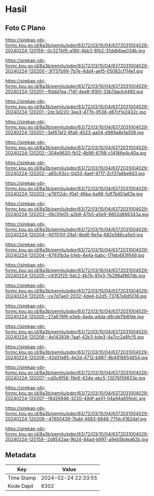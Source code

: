 # Hasil

## Foto C Plano

https://sirekap-obj-formc.kpu.go.id/8a3b/pemilu/pdpr/63/72/03/10/04/6372031004029-20240224-120159--0c327bf6-a190-4bb3-8fb2-31ddb6ae034b.jpg

https://sirekap-obj-formc.kpu.go.id/8a3b/pemilu/pdpr/63/72/03/10/04/6372031004029-20240224-120200--3f737b99-7b7e-4dd4-aef5-05082cf114e1.jpg

https://sirekap-obj-formc.kpu.go.id/8a3b/pemilu/pdpr/63/72/03/10/04/6372031004029-20240224-120201--1fddd7ea-714f-4ee8-8160-33b7dacb4460.jpg

https://sirekap-obj-formc.kpu.go.id/8a3b/pemilu/pdpr/63/72/03/10/04/6372031004029-20240224-120201--2dc3d220-3ee3-477b-9538-d87cf1e2432c.jpg

https://sirekap-obj-formc.kpu.go.id/8a3b/pemilu/pdpr/63/72/03/10/04/6372031004029-20240224-120201--3af67af2-8fa6-4023-aa04-d989a8e1a006.jpg

https://sirekap-obj-formc.kpu.go.id/8a3b/pemilu/pdpr/63/72/03/10/04/6372031004029-20240224-120202--304e9620-fb12-4b96-8798-c14166e4c40a.jpg

https://sirekap-obj-formc.kpu.go.id/8a3b/pemilu/pdpr/63/72/03/10/04/6372031004029-20240224-120202--a65c93cc-0d33-4aef-9717-2cf37a6be6d3.jpg

https://sirekap-obj-formc.kpu.go.id/8a3b/pemilu/pdpr/63/72/03/10/04/6372031004029-20240224-120203--a78112dc-f0a1-46ba-ba96-5df7b651a63a.jpg

https://sirekap-obj-formc.kpu.go.id/8a3b/pemilu/pdpr/63/72/03/10/04/6372031004029-20240224-120203--06c5fe05-a2b8-47b0-a5e9-9802d666343a.jpg

https://sirekap-obj-formc.kpu.go.id/8a3b/pemilu/pdpr/63/72/03/10/04/6372031004029-20240224-120204--fd11510f-29a1-4bd6-8e5a-682e586ca5e0.jpg

https://sirekap-obj-formc.kpu.go.id/8a3b/pemilu/pdpr/63/72/03/10/04/6372031004029-20240224-120204--67931b3a-b1eb-4e4a-babc-17feb493f649.jpg

https://sirekap-obj-formc.kpu.go.id/8a3b/pemilu/pdpr/63/72/03/10/04/6372031004029-20240224-120205--c93f2f25-5dc2-4b7b-97e3-7b296af867db.jpg

https://sirekap-obj-formc.kpu.go.id/8a3b/pemilu/pdpr/63/72/03/10/04/6372031004029-20240224-120205--ce7d7ae0-2032-4de4-b2d5-73787a9d5016.jpg

https://sirekap-obj-formc.kpu.go.id/8a3b/pemilu/pdpr/63/72/03/10/04/6372031004029-20240224-120205--27a678f6-e5eb-4ada-a4da-d8cde11b6fde.jpg

https://sirekap-obj-formc.kpu.go.id/8a3b/pemilu/pdpr/63/72/03/10/04/6372031004029-20240224-120206--4e142838-7aaf-42b3-bde3-4a7cc2a8fc15.jpg

https://sirekap-obj-formc.kpu.go.id/8a3b/pemilu/pdpr/63/72/03/10/04/6372031004029-20240224-120206--42d31e85-4e2d-4712-b987-8b4918654854.jpg

https://sirekap-obj-formc.kpu.go.id/8a3b/pemilu/pdpr/63/72/03/10/04/6372031004029-20240224-120207--cd0c6f58-19e9-434e-abc5-13076f59833e.jpg

https://sirekap-obj-formc.kpu.go.id/8a3b/pemilu/pdpr/63/72/03/10/04/6372031004029-20240224-120207--f8d26946-3220-49df-ae01-04a94a65fedc.jpg

https://sirekap-obj-formc.kpu.go.id/8a3b/pemilu/pdpr/63/72/03/10/04/6372031004029-20240224-120208--47650439-7bdd-4683-8848-77fdc4182daf.jpg

https://sirekap-obj-formc.kpu.go.id/8a3b/pemilu/pdpr/63/72/03/10/04/6372031004029-20240224-120159--2d8542aa-9b24-44ad-b997-a9eb5bdea62b.jpg


## Metadata

| Key        | Value               |
| ---------- | ------------------- |
| Time Stamp | 2024-02-24 22:33:55 |
| Kode Dapil | 6302                |



